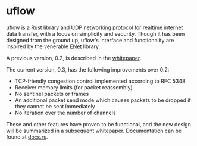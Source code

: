 
# uflow

uflow is a Rust library and UDP networking protocol for realtime internet data
transfer, with a focus on simplicity and security. Though it has been designed
from the ground up, uflow's interface and functionality are inspired by the
venerable [ENet](http://enet.bespin.org) library.

A previous version, 0.2, is described in the [whitepaper](whitepaper.pdf).

The current version, 0.3, has the following improvements over 0.2:

  * TCP-friendly congestion control implemented according to RFC 5348
  * Receiver memory limits (for packet reassembly)
  * No sentinel packets or frames
  * An additional packet send mode which causes packets to be dropped if they
    cannot be sent immediately
  * No iteration over the number of channels

These and other features have proven to be functional, and the new design will
be summarized in a subsequent whitepaper. Documentation can be found at
[docs.rs](https://docs.rs/uflow/latest/uflow/).

